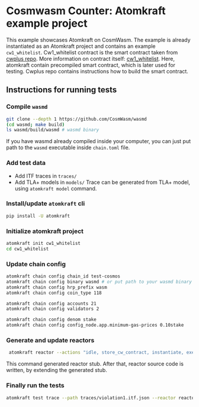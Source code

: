 # Cosmwasm Counter: Atomkraft example project

This example showcases Atomkraft on CosmWasm. The example is already instantiated as an Atomkraft project and contains an example `cw1_whitelist`. Cw1_whitelist contract is the smart contract taken from [cwplus repo](https://github.com/CosmWasm/cw-plus). More information on contract itself: [cw1_whitelist](https://github.com/CosmWasm/cw-plus/tree/main/contracts/cw1-whitelist).
Here, atomkraft contain precompiled smart contract, which is later used for testing. Cwplus repo contains instructions how to build the smart contract.

## Instructions for running tests

### Compile `wasmd`

```sh
git clone --depth 1 https://github.com/CosmWasm/wasmd
(cd wasmd; make build)
ls wasmd/build/wasmd # wasmd binary
```

If you have wasmd already compiled inside your computer, you can just put path to the `wasmd` executable inside `chain.toml` file.

### Add test data

- Add ITF traces in `traces/`
- Add TLA+ models in `models/`
Trace can be generated from TLA+ model, using `atomkraft model` command.

### Install/update `atomkraft` cli

```sh
pip install -U atomkraft
```

### Initialize atomkraft project

```sh
atomkraft init cw1_whitelist
cd cw1_whitelist
```

### Update chain config

```sh
atomkraft chain config chain_id test-cosmos
atomkraft chain config binary wasmd # or put path to your wasmd binary
atomkraft chain config hrp_prefix wasm
atomkraft chain config coin_type 118

atomkraft chain config accounts 21
atomkraft chain config validators 2

atomkraft chain config denom stake
atomkraft chain config config_node.app.minimum-gas-prices 0.10stake
```

### Generate and update reactors

```sh
 atomkraft reactor --actions "idle, store_cw_contract, instantiate, execute, freeze, update_admins, get_admin_list, get_can_execute" --variables "last_msg"
```

This command generated reactor stub. After that, reactor source code is written, by extending the generated stub.

### Finally run the tests

```sh
atomkraft test trace --path traces/violation1.itf.json --reactor reactors/reactor.py --keypath last_msg.name
```

